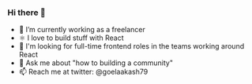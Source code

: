 ### Hi there 👋

<!--
**goelaakash79/goelaakash79** is a ✨ _special_ ✨ repository because its `README.md` (this file) appears on your GitHub profile.

Here are some ideas to get you started: -->

- 👔 I’m currently working as a freelancer
- ⚛️ I love to build stuff with React
- 🤔 I'm looking for full-time frontend roles in the teams working around React
- 💬 Ask me about "how to building a community"
- 📫 Reach me at twitter: @goelaakash79
<!-- - ⚡ Fun fact: ... -->
